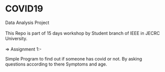 # COVID19
Data Analysis Project
<br><br>
This Repo is part of 15 days workshop by Student branch of IEEE in JECRC University.
<br><br>
=> Assignment 1:-<br>
<p>
    Simple Program to find out if someone has covid or not. By asking questions according to there Symptoms and age.
</p>